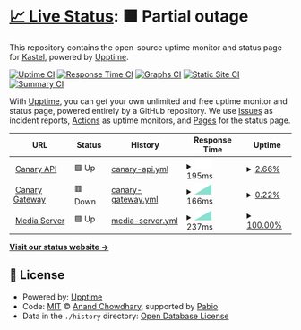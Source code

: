 # [📈 Live Status](https://KastelApp.github.io/uptime): <!--live status--> **🟧 Partial outage**

This repository contains the open-source uptime monitor and status page for [Kastel](https://kastelapp.com), powered by [Upptime](https://github.com/upptime/upptime).

[![Uptime CI](https://github.com/KastelApp/uptime/workflows/Uptime%20CI/badge.svg)](https://github.com/KastelApp/uptime/actions?query=workflow%3A%22Uptime+CI%22)
[![Response Time CI](https://github.com/KastelApp/uptime/workflows/Response%20Time%20CI/badge.svg)](https://github.com/KastelApp/uptime/actions?query=workflow%3A%22Response+Time+CI%22)
[![Graphs CI](https://github.com/KastelApp/uptime/workflows/Graphs%20CI/badge.svg)](https://github.com/KastelApp/uptime/actions?query=workflow%3A%22Graphs+CI%22)
[![Static Site CI](https://github.com/KastelApp/uptime/workflows/Static%20Site%20CI/badge.svg)](https://github.com/KastelApp/uptime/actions?query=workflow%3A%22Static+Site+CI%22)
[![Summary CI](https://github.com/KastelApp/uptime/workflows/Summary%20CI/badge.svg)](https://github.com/KastelApp/uptime/actions?query=workflow%3A%22Summary+CI%22)

With [Upptime](https://upptime.js.org), you can get your own unlimited and free uptime monitor and status page, powered entirely by a GitHub repository. We use [Issues](https://github.com/KastelApp/uptime/issues) as incident reports, [Actions](https://github.com/KastelApp/uptime/actions) as uptime monitors, and [Pages](https://KastelApp.github.io/uptime) for the status page.

<!--start: status pages-->
<!-- This summary is generated by Upptime (https://github.com/upptime/upptime) -->
<!-- Do not edit this manually, your changes will be overwritten -->
<!-- prettier-ignore -->
| URL | Status | History | Response Time | Uptime |
| --- | ------ | ------- | ------------- | ------ |
| <img alt="" src="https://icons.duckduckgo.com/ip3/canary-api.kastelapp.com.ico" height="13"> [Canary API](https://canary-api.kastelapp.com) | 🟩 Up | [canary-api.yml](https://github.com/KastelApp/uptime/commits/HEAD/history/canary-api.yml) | <details><summary><img alt="Response time graph" src="./graphs/canary-api/response-time-week.png" height="20"> 195ms</summary><br><a href="https://KastelApp.github.io/uptime/history/canary-api"><img alt="Response time 195" src="https://img.shields.io/endpoint?url=https%3A%2F%2Fraw.githubusercontent.com%2FKastelApp%2Fuptime%2FHEAD%2Fapi%2Fcanary-api%2Fresponse-time.json"></a><br><a href="https://KastelApp.github.io/uptime/history/canary-api"><img alt="24-hour response time 195" src="https://img.shields.io/endpoint?url=https%3A%2F%2Fraw.githubusercontent.com%2FKastelApp%2Fuptime%2FHEAD%2Fapi%2Fcanary-api%2Fresponse-time-day.json"></a><br><a href="https://KastelApp.github.io/uptime/history/canary-api"><img alt="7-day response time 195" src="https://img.shields.io/endpoint?url=https%3A%2F%2Fraw.githubusercontent.com%2FKastelApp%2Fuptime%2FHEAD%2Fapi%2Fcanary-api%2Fresponse-time-week.json"></a><br><a href="https://KastelApp.github.io/uptime/history/canary-api"><img alt="30-day response time 195" src="https://img.shields.io/endpoint?url=https%3A%2F%2Fraw.githubusercontent.com%2FKastelApp%2Fuptime%2FHEAD%2Fapi%2Fcanary-api%2Fresponse-time-month.json"></a><br><a href="https://KastelApp.github.io/uptime/history/canary-api"><img alt="1-year response time 195" src="https://img.shields.io/endpoint?url=https%3A%2F%2Fraw.githubusercontent.com%2FKastelApp%2Fuptime%2FHEAD%2Fapi%2Fcanary-api%2Fresponse-time-year.json"></a></details> | <details><summary><a href="https://KastelApp.github.io/uptime/history/canary-api">2.66%</a></summary><a href="https://KastelApp.github.io/uptime/history/canary-api"><img alt="All-time uptime 2.66%" src="https://img.shields.io/endpoint?url=https%3A%2F%2Fraw.githubusercontent.com%2FKastelApp%2Fuptime%2FHEAD%2Fapi%2Fcanary-api%2Fuptime.json"></a><br><a href="https://KastelApp.github.io/uptime/history/canary-api"><img alt="24-hour uptime 2.66%" src="https://img.shields.io/endpoint?url=https%3A%2F%2Fraw.githubusercontent.com%2FKastelApp%2Fuptime%2FHEAD%2Fapi%2Fcanary-api%2Fuptime-day.json"></a><br><a href="https://KastelApp.github.io/uptime/history/canary-api"><img alt="7-day uptime 2.66%" src="https://img.shields.io/endpoint?url=https%3A%2F%2Fraw.githubusercontent.com%2FKastelApp%2Fuptime%2FHEAD%2Fapi%2Fcanary-api%2Fuptime-week.json"></a><br><a href="https://KastelApp.github.io/uptime/history/canary-api"><img alt="30-day uptime 2.66%" src="https://img.shields.io/endpoint?url=https%3A%2F%2Fraw.githubusercontent.com%2FKastelApp%2Fuptime%2FHEAD%2Fapi%2Fcanary-api%2Fuptime-month.json"></a><br><a href="https://KastelApp.github.io/uptime/history/canary-api"><img alt="1-year uptime 2.66%" src="https://img.shields.io/endpoint?url=https%3A%2F%2Fraw.githubusercontent.com%2FKastelApp%2Fuptime%2FHEAD%2Fapi%2Fcanary-api%2Fuptime-year.json"></a></details>
| <img alt="" src="https://icons.duckduckgo.com/ip3/dev-gateway.kastelapp.com.ico" height="13"> [Canary Gateway](https://dev-gateway.kastelapp.com) | 🟥 Down | [canary-gateway.yml](https://github.com/KastelApp/uptime/commits/HEAD/history/canary-gateway.yml) | <details><summary><img alt="Response time graph" src="./graphs/canary-gateway/response-time-week.png" height="20"> 166ms</summary><br><a href="https://KastelApp.github.io/uptime/history/canary-gateway"><img alt="Response time 166" src="https://img.shields.io/endpoint?url=https%3A%2F%2Fraw.githubusercontent.com%2FKastelApp%2Fuptime%2FHEAD%2Fapi%2Fcanary-gateway%2Fresponse-time.json"></a><br><a href="https://KastelApp.github.io/uptime/history/canary-gateway"><img alt="24-hour response time 166" src="https://img.shields.io/endpoint?url=https%3A%2F%2Fraw.githubusercontent.com%2FKastelApp%2Fuptime%2FHEAD%2Fapi%2Fcanary-gateway%2Fresponse-time-day.json"></a><br><a href="https://KastelApp.github.io/uptime/history/canary-gateway"><img alt="7-day response time 166" src="https://img.shields.io/endpoint?url=https%3A%2F%2Fraw.githubusercontent.com%2FKastelApp%2Fuptime%2FHEAD%2Fapi%2Fcanary-gateway%2Fresponse-time-week.json"></a><br><a href="https://KastelApp.github.io/uptime/history/canary-gateway"><img alt="30-day response time 166" src="https://img.shields.io/endpoint?url=https%3A%2F%2Fraw.githubusercontent.com%2FKastelApp%2Fuptime%2FHEAD%2Fapi%2Fcanary-gateway%2Fresponse-time-month.json"></a><br><a href="https://KastelApp.github.io/uptime/history/canary-gateway"><img alt="1-year response time 166" src="https://img.shields.io/endpoint?url=https%3A%2F%2Fraw.githubusercontent.com%2FKastelApp%2Fuptime%2FHEAD%2Fapi%2Fcanary-gateway%2Fresponse-time-year.json"></a></details> | <details><summary><a href="https://KastelApp.github.io/uptime/history/canary-gateway">0.22%</a></summary><a href="https://KastelApp.github.io/uptime/history/canary-gateway"><img alt="All-time uptime 0.22%" src="https://img.shields.io/endpoint?url=https%3A%2F%2Fraw.githubusercontent.com%2FKastelApp%2Fuptime%2FHEAD%2Fapi%2Fcanary-gateway%2Fuptime.json"></a><br><a href="https://KastelApp.github.io/uptime/history/canary-gateway"><img alt="24-hour uptime 0.22%" src="https://img.shields.io/endpoint?url=https%3A%2F%2Fraw.githubusercontent.com%2FKastelApp%2Fuptime%2FHEAD%2Fapi%2Fcanary-gateway%2Fuptime-day.json"></a><br><a href="https://KastelApp.github.io/uptime/history/canary-gateway"><img alt="7-day uptime 0.22%" src="https://img.shields.io/endpoint?url=https%3A%2F%2Fraw.githubusercontent.com%2FKastelApp%2Fuptime%2FHEAD%2Fapi%2Fcanary-gateway%2Fuptime-week.json"></a><br><a href="https://KastelApp.github.io/uptime/history/canary-gateway"><img alt="30-day uptime 0.22%" src="https://img.shields.io/endpoint?url=https%3A%2F%2Fraw.githubusercontent.com%2FKastelApp%2Fuptime%2FHEAD%2Fapi%2Fcanary-gateway%2Fuptime-month.json"></a><br><a href="https://KastelApp.github.io/uptime/history/canary-gateway"><img alt="1-year uptime 0.22%" src="https://img.shields.io/endpoint?url=https%3A%2F%2Fraw.githubusercontent.com%2FKastelApp%2Fuptime%2FHEAD%2Fapi%2Fcanary-gateway%2Fuptime-year.json"></a></details>
| <img alt="" src="https://icons.duckduckgo.com/ip3/media.kastelapp.com.ico" height="13"> [Media Server](https://media.kastelapp.com/ping) | 🟩 Up | [media-server.yml](https://github.com/KastelApp/uptime/commits/HEAD/history/media-server.yml) | <details><summary><img alt="Response time graph" src="./graphs/media-server/response-time-week.png" height="20"> 237ms</summary><br><a href="https://KastelApp.github.io/uptime/history/media-server"><img alt="Response time 237" src="https://img.shields.io/endpoint?url=https%3A%2F%2Fraw.githubusercontent.com%2FKastelApp%2Fuptime%2FHEAD%2Fapi%2Fmedia-server%2Fresponse-time.json"></a><br><a href="https://KastelApp.github.io/uptime/history/media-server"><img alt="24-hour response time 237" src="https://img.shields.io/endpoint?url=https%3A%2F%2Fraw.githubusercontent.com%2FKastelApp%2Fuptime%2FHEAD%2Fapi%2Fmedia-server%2Fresponse-time-day.json"></a><br><a href="https://KastelApp.github.io/uptime/history/media-server"><img alt="7-day response time 237" src="https://img.shields.io/endpoint?url=https%3A%2F%2Fraw.githubusercontent.com%2FKastelApp%2Fuptime%2FHEAD%2Fapi%2Fmedia-server%2Fresponse-time-week.json"></a><br><a href="https://KastelApp.github.io/uptime/history/media-server"><img alt="30-day response time 237" src="https://img.shields.io/endpoint?url=https%3A%2F%2Fraw.githubusercontent.com%2FKastelApp%2Fuptime%2FHEAD%2Fapi%2Fmedia-server%2Fresponse-time-month.json"></a><br><a href="https://KastelApp.github.io/uptime/history/media-server"><img alt="1-year response time 237" src="https://img.shields.io/endpoint?url=https%3A%2F%2Fraw.githubusercontent.com%2FKastelApp%2Fuptime%2FHEAD%2Fapi%2Fmedia-server%2Fresponse-time-year.json"></a></details> | <details><summary><a href="https://KastelApp.github.io/uptime/history/media-server">100.00%</a></summary><a href="https://KastelApp.github.io/uptime/history/media-server"><img alt="All-time uptime 100.00%" src="https://img.shields.io/endpoint?url=https%3A%2F%2Fraw.githubusercontent.com%2FKastelApp%2Fuptime%2FHEAD%2Fapi%2Fmedia-server%2Fuptime.json"></a><br><a href="https://KastelApp.github.io/uptime/history/media-server"><img alt="24-hour uptime 100.00%" src="https://img.shields.io/endpoint?url=https%3A%2F%2Fraw.githubusercontent.com%2FKastelApp%2Fuptime%2FHEAD%2Fapi%2Fmedia-server%2Fuptime-day.json"></a><br><a href="https://KastelApp.github.io/uptime/history/media-server"><img alt="7-day uptime 100.00%" src="https://img.shields.io/endpoint?url=https%3A%2F%2Fraw.githubusercontent.com%2FKastelApp%2Fuptime%2FHEAD%2Fapi%2Fmedia-server%2Fuptime-week.json"></a><br><a href="https://KastelApp.github.io/uptime/history/media-server"><img alt="30-day uptime 100.00%" src="https://img.shields.io/endpoint?url=https%3A%2F%2Fraw.githubusercontent.com%2FKastelApp%2Fuptime%2FHEAD%2Fapi%2Fmedia-server%2Fuptime-month.json"></a><br><a href="https://KastelApp.github.io/uptime/history/media-server"><img alt="1-year uptime 100.00%" src="https://img.shields.io/endpoint?url=https%3A%2F%2Fraw.githubusercontent.com%2FKastelApp%2Fuptime%2FHEAD%2Fapi%2Fmedia-server%2Fuptime-year.json"></a></details>

<!--end: status pages-->

[**Visit our status website →**](https://KastelApp.github.io/uptime)

## 📄 License

- Powered by: [Upptime](https://github.com/upptime/upptime)
- Code: [MIT](./LICENSE) © [Anand Chowdhary](https://anandchowdhary.com), supported by [Pabio](https://pabio.com)
- Data in the `./history` directory: [Open Database License](https://opendatacommons.org/licenses/odbl/1-0/)

